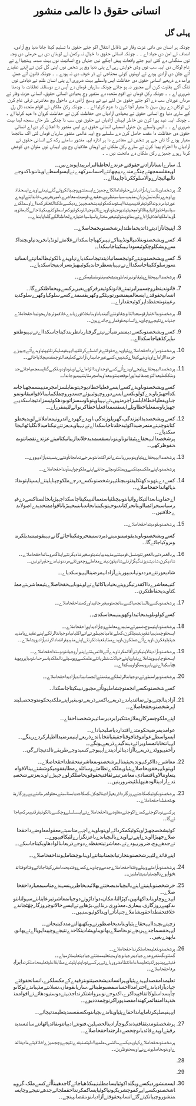<h1 align='center' dir='rtl'>انسانی حقوق دا عالمی منشور</h1>
<h2 dir='rtl'>پہلی گل</h2>
<p dir='rtl'>چونکہ ہر انسان دی ذاتی عزت وقار تے ناقابل انتقال اکو جئے حقوق دا تسلیم کیتا جانا دنیا وچ آزادی، انصاف تے امن دی جیاد اے ۔ ۔
چونکہ انسانی حقوق دا خیال نہ رکھن تے لوہناں دی بے حرمتی دی وجہ توں سنگدلی دے کئی ایہو جئے واقعات پیش آچکے نیں جنہاں وچ انسانیت نوں بہت صدمہ پہنچیا اے تے عام لوکاں دی ایہہ سب توں وڈی خواہش رہی اے پئی دنیا وچ ہر شخص نوں اپنی گل کہن تے اپنے عقیدے اُتے چلن دی آزادی ہودے تے اوہنوں کوئی محتاجی تے ڈر خوف دی نہ ہودے ۔ ۔
چونکہ قانون اُتے عمل ورآمد دے ذریعے انسانی حقوق دی حفاظت ایس واسطے بہت ضروری اے پئی انسان ظلم تے ذیادتی توں تنگ آکے بغاوت کرن اُتے مجبور نہ ہو جائے
چونکہ ساریاں قوماں دے آپس دے دوستلنہ تعلقات دا ودھنا ضروری اے ۔ ۔
چونکہ رکن قوماں نے اقوم متحدہ دے منشور وچ بحیادی انسانی حقوق، انسانی عزت وقار تے مرداں عورتاں سب دے اکو جئے حقوق من لئے نے تے وسیع آزادی دے ماحول وچ معاشرتی ترقی عام کرن تے لوکاں دے رہن سہن دا معیار اُچا کرن دا عزم کرلیا اے ۔ ۔
چونکہ رکن ملکاں نے اقوام متحدہ ٹال رل کے ساری دنیا وچ انسانی حقوق تے بحیادی آزادیاں دی حفاظت کرن تے حفاظت کروان دا عہد کرلیا اے ۔ ۔
چونکہ ایہہ عہد پورا کرن دی خاطر ایہناں آزادیاں تے حقوق نوں سب دا چنگی طر حاں سمجھ لینا بہت ضروری اے ۔ ۔
ایس واسطے ہن
جنرل اسمبلی انسانی حقوق دے ایس منشور
دا اعلان کر دی اے
انسانی حقوق دی حفاظت دا مقصد حاصل کرن دے سلسلے وچ ایہہ عالمی منشور ساریاں قوماں لئی اک سانجھا معیار ہودے گا تاں جے ہر شخص تے معاشرے دا ہر ادارہ ایہہ منشور سامنے رکھ کے انسانی حقوق تے آزادیاں دا احترام پیدا کرن تے سارے رکن ملکاں تے اوہناں علاقیاں وچ وی ایہناں نوں منوان دی کوشش کردا رہوے جھیڑے رکن ملکاں دے ماتحت نیں ۔ ۔</p>
<ol dir='rtl'>
  <li dir='rtl'>
    <p dir='rtl'>سارےانسانآزادتےحقوقتےعزتدےلحاظنالبرابرپیداہوندےنیں۔۔اوہعقلسمجھتےچنگےمندےدیپچھانتےاحساسرکھدےنےایسواسطےاوہناںنوںاکدوجےنالبھائیچارےوالاسلوککرناچاہیدااے۔۔</p>
  </li>
  <li dir='rtl'>
    <p dir='rtl'>ہرشخصاوہناںساریاںآزادیاںتےحقوقدامالکاےجھیڑےایسمنشوروچبیانکروتےگئےنیںتےاوہدےایسحقاتےاوہدےرنگ،نسل،زبان،مذہب،سیاسینظریے،عقیدے،قومیت،معاشرے،امیریغریبی،خاندانتےاوہدےعورتیامردہونداکوئیفرقنہیںپینداایستوںدکھکوئیدیشخصجہیڑےدیکسےملکنالتعلقرکھدااےاوسملکدےسیاسیاختیاراتیابینالاقوامیحیثیتدیوجہتوںاوہدےنالدوجیالتوںکوئیوکھراسملوکنہیںکیتاجائےگابھانویںاوہداملکیاعلاقہآزاداےتےبھانویںتولیتیغیرمختاریاسیاسیاختیاردےلحاظنالکےگلداپابنداے۔۔</p>
  </li>
  <li dir='rtl'>
    <p dir='rtl'>اپنیجانآزادیتےذاتدیحفاظتداہرشخصنوںحقحاصلاے۔۔</p>
  </li>
  <li dir='rtl'>
    <p dir='rtl'>کسےویشخصنوںغلامیالونڈیبناکےنہیںرکھیاجاسکداتےغلامتےلونڈیاںخریدنیاوبچنداکسےویشکلوچکوئیسودانہیںکیتاجاسکدا۔۔</p>
  </li>
  <li dir='rtl'>
    <p dir='rtl'>کسےویشخصنوںنہتےکوئیجسمانیاذیتدتیجاسکدیاےنہاوہدےنالکوئیظالمانہتےانسانیتسوزسلوککیتاجاسکدااےتےنہہیایسطرحاںدیکوئیبھیڑیسزادیتیجاسکدیاے۔۔</p>
  </li>
  <li dir='rtl'>
    <p dir='rtl'>ہرشخصداایہہحقاےپئیقانونہرتھاںلوہدیشخصیتنوںتسلیمکرے۔۔</p>
  </li>
  <li dir='rtl'>
    <p dir='rtl'>قانوندینظروچسببرابرنیںتےقانونکوئیفرقرکھےبغیرہرکسےویحفاظتکرےگا۔۔انسانیحقوقدےایسعالمیمنشورتوںہٹکےوکھریقسمدےکسےسلوکیاوکھرےسلوکدیترغیبتوںتحفظداہرکوئیحقداراے۔۔</p>
  </li>
  <li dir='rtl'>
    <p dir='rtl'>ہرشخصنوںبااختیارقومیعدالتاںوچقانونتےآئیندیاںاوہناںخلافورزیاںدےخلافموثرچارہجوئیداحقحاصلاےجنہاںدےنتیجےوچاوہدےانسانیحقوقمارےجاندےہون۔۔</p>
  </li>
  <li dir='rtl'>
    <p dir='rtl'>کسےویشخصنوںکسےدیمنمرضیاُتےنہتےگرفتاریانظربندکیتاجاسکدااےتےنہہیوطنتوںباہرکڈھیاجاسکدااے۔۔</p>
  </li>
  <li dir='rtl'>
    <p dir='rtl'>ہرشخصنوںبرابرداحقحاصلاےپئیاوہدےحقوقتےفرائضطےکرنلئییاایہہفیصلہکرنلئیپئیاوہدےاُتےجہیڑےجرمداالزاماےاوہاوہنےکیتااےکہنہیں،کسےغیرجانبدار،آزادتےکھلیعدالتوچمقدمہچلایاجائے۔۔</p>
  </li>
  <li dir='rtl'>
    <p dir='rtl'>ہرشخصداایہہحقاےپئیجےاوہدےاُتےکسےفوجداریداالزاماےتےاوہنوںاودوںتکبےگناہسمجھیاجائےجدوںتککھلیعدالتوچصفائیداپوراموقعدینتوںبعداوہدامجرمثاہتنہیںہوجاندا۔۔</p>
    <p dir='rtl'>کسےویشخصنوںاوہدےکسےایسےفعلیاخطادیوجہتوںقابلسزامجرمنہیںسمجھیاجاسکداجھیڑیاوہدےکولوںکسےایسےدوروچہوئیہوئےجسدوروچملکییابینالاقوامیقانونموجباوہفعلیاخطاقابلسزاجرمنہیں،تےنہہیاوہنوںاوسسزاتوںودھکوئیسزادتیجاسکدیہےجھیڑیاوسفعلیاخطاویلےایسقسمدافعلیاخطاکرنوالےلئیمقرراے۔۔</p>
  </li>
  <li dir='rtl'>
    <p dir='rtl'>کسےویشخصدیذاتیزندگی،گھریلوزندگی،اوہدےگھردےاندرونیمعاملاتتےلوہدیخطوکتابتوچنہتےمنمرضیداکوئیدخلدتاجاسکدااےتےنہہیاوہدیعزتتےنیکنامیدلانگلیاٹھائیجاسکدیاے۔۔ہرشخصداایہہحقاےپئیقانوناوہنوںایسقسمدیدخلاندازییانیکنامیتےعزتدےنقصانتوںمحفوظرکھے۔۔</p>
  </li>
  <li dir='rtl'>
    <p dir='rtl'>ہرشخصداایہہحقاےپئیاوہنوںہرریاستدےاندراکتھاںتوںدرجےتھاںجانآونتےرہنسہندیآزادیہووے۔۔</p>
    <p dir='rtl'>ہرشخصنوںاپنےملکسمیتکسےویملکتوںچلےجانتےاپنےملکوچواپسآونداحقحاصلاے۔۔</p>
  </li>
  <li dir='rtl'>
    <p dir='rtl'>کسےدےہتھوںدکھتکلیفتوںبچنلئیہرشخصنوںکسےدرجےملکوچپناہلینتےایسپناہتوںفائدہاٹھانداحقحاصلاے۔۔</p>
    <p dir='rtl'>اےحقاوہناںعدالتیکاروائیاںتوںبچنلئیاستعمالنہیںکیتاجاسکداجہیڑیاںخالصتاکسےدےغیرسیاسیجرائمیااوہناںحرکتاںدیوجہتوںکیتیاںجاندیاںنیںجہیڑیاںاقواممتحدہدےاصولاںدےخلافنیں۔۔</p>
  </li>
  <li dir='rtl'>
    <p dir='rtl'>ہرشخصنوںقومیتداحقحاصلاے۔۔</p>
    <p dir='rtl'>کسےویشخصنوںاوہدیقومیتنوںنہتےذبردستیمحرومکیتاجائےگاتےنہہیقومیتتبدیلکرنتوںروکیاجائےگا۔۔</p>
  </li>
  <li dir='rtl'>
    <p dir='rtl'>ہربالغمردتےبالغعورتنوںنسل،قومیتتےمذہبدیپابندیتوںبغیرشادیکرنتےاپناگھروسانداحقحاصلاے۔۔شادیکرن،شادیشدہزندگیگزارنتےشادیتوڑدیندےمعاملےوچعورتتےمرددونہاںدےحقبرابرنیں۔۔</p>
    <p dir='rtl'>شادیعورتتےمرددونہاںدیپوریتےآزادانہمرضینالہیہوسکدیاے۔۔</p>
    <p dir='rtl'>کنبہمعاشرےدااکقدرتیگروپتےبحیادیاکائیاےتےاوہنوںایہہحقحاصلاےپئیمعاشرہتےمملکتاوہدیحفاظتکرن۔۔</p>
  </li>
  <li dir='rtl'>
    <p dir='rtl'>ہرشخصنوںکسےنالسانجھیاکسےسانجھتوںبغیرجائیداورکھنداحقحاصلاے۔۔</p>
    <p dir='rtl'>کسےکولوںلوہدیجائیداوکھوہینہیںجاسکدی۔۔</p>
  </li>
  <li dir='rtl'>
    <p dir='rtl'>ہرشخصنوںاپنیسوچ،ضمیرتےمذہبدےمعاملےوچآزادیداپوراحقحاصلاے۔۔ایسحقوچمذہبیاعقیدہتبدیلکرن،کھلےعامیانجیطورتےاتےاکلیاںیادوجیاںنالرلکےاپنےعقیدےیامذہبدیتبلیغکرن،اوہدےاُتےعملکرن،اوہدےمطابقعبادتکرنتےاپنےمذہبیفرائضاداکرندیآزادیویشاملاے۔۔</p>
  </li>
  <li dir='rtl'>
    <p dir='rtl'>ہرشخصنوںآزادینالاپنیکوئیرأقائمکرناوہدےاُتےقائمرہنتےاپنیرأروجیاںنوںوسنداحقحاصلاے۔۔ایسحقوچایہہویشاملاےپئیاوہاپنےخیالات،نظریاتتےعلمکسےویوسیلےنالملکدیاںسرحداںتوںباہرویپہنچاسکدااےتےباہروںمنگواویسکدااے۔۔</p>
  </li>
  <li dir='rtl'>
    <p dir='rtl'>ہرشخصنوںپرامنطورتےدوجیاںنالرلملکےبیٹھنتےانجمناںبناندیآزادیداحقحاصلاے۔۔</p>
    <p dir='rtl'>کسےشخصنوںکسےانجمنوچشاملہوناُتےمجبورنہیںکیتاجاسکدا۔۔</p>
  </li>
  <li dir='rtl'>
    <p dir='rtl'>آزادینالچنےہوئےنمائندیاںدےذریعےیاکسےذریعےتوںبغیراپنےملکدیحکومتوچحصہلینداہرشخصنوںحقحاصلاے۔۔</p>
    <p dir='rtl'>اپنےملکوچسرکاریملازمتتکبرابردیرسائیہرشخصداحقاے۔۔</p>
    <p dir='rtl'>عوامدیمرضیحکومتدےاقتداردیاصلبحیاداے۔۔ایسواسطےعواموقتافوقتاحقیقیانتخاباتدےذریعےاپنیمرضیدااظہارکردےرہنگے۔۔ایہہانتخاباتمساویرائےدہندگیدےذریعےہونگے۔۔رأخفیہووٹدےذریعےیاآزادینالرأدیندےایہبوجےکسیدوجےطریقےنالدتیجائےگی۔۔</p>
  </li>
  <li dir='rtl'>
    <p dir='rtl'>معاشرےدااکرکنہوندیحیثیتنالہرشخصنوںمعاشرتیتحفظداحقحاصلاے۔۔اوہنوںایہہحقویحاصلاےپئیاوہملکدےنظامتےوسائلدےمطابققومیکوششتےبینالاقوامیتعاوننالاوہاقتصادی،معاشرتیتےثقافتیحقوقویحاصلکرلوےجہیڑےاوہدیعزتتےشخصیتدےآزادینالودھنپھلنلئیضرورینیں۔۔</p>
  </li>
  <li dir='rtl'>
    <p dir='rtl'>ہرشخصنوںکوئیکمکاجتےروزگارداذریعہآزادینالچکن،کمکاجدیاںمناسبتےمعقولشرطاںتےبےروزگاریتوںتحفظداحقحاصلاے۔۔</p>
    <p dir='rtl'>ہرکسےنوںاکوجئےکمدےاکوجئےمعاوضےداحقحاصلاےتےایسسلسلےوچکسےنالکوئیفرقنہیںرکھیاجائےگا۔۔</p>
    <p dir='rtl'>کوئیشخصجھیڑاویکوئیکمکردائےاوہنوںاوہدےاجہےمناسبتےمعقولمعاوضےداحقحاصلاےجھیڑااوہدےاپنےتےاوہدےبالبچیاںدےباعزتگزارےلئیکافیہووے۔۔تےجدھےوچ،ضروریہودےتے،معاشرتیتحفظدےدوجےذریعاںنالوادھاویکیتاجاسکے۔۔</p>
    <p dir='rtl'>اپنےفائدےلئیہرشخصنوںتجارتیانجمناںبتانتےاوہناںوچشاملہونداحقحاصلاے۔۔</p>
  </li>
  <li dir='rtl'>
    <p dir='rtl'>ہرشخصنوںآرامتےویہلےوقتداحقحاصلاےجدھےوچاوہدےکمدےوقتدیحددامقررکیتاجاناتےوقتافوقتاتنخواہوےنالچھٹیاںدیشاملنیں۔۔</p>
  </li>
  <li dir='rtl'>
    <p dir='rtl'>حرشخصنوںاپنیتےاپنےبالبچیاںدیصحتتےبھلائیدیخاطررہنسہندےمناسبمعیارداحقحاصلاے۔۔ایہدےوچاوہناںداکھانپین،کپڑالتا،مکان،دواداڑوتےدوجیاںمعاشرتیرعایتاںتےسہولتاںتوںدکھبے‌روزگاری،ییماری،معذوری،رنڈاپے،بڑھاپےتےایسےحالاتوچروزگارچھُٹجاندےخلافتحفطداحقویشاملاےجنہاںاُتےاوہداکوئیوسنہیں۔۔</p>
    <p dir='rtl'>زچہتےبچہداایہہحقاےپئیاوہناںدیخاصطورتےویکھبھالتےمددکیتیجاتے۔۔ایہہحقسماجدےہربچےنوںحاصلاےبھانویںاوہشادینکاحدےنتیجےوچپیداہویااےتےبھانویںایھدےبغیر۔۔</p>
  </li>
  <li dir='rtl'>
    <p dir='rtl'>ہرشخصنوںتعلیمحاصلکرنداحقحاصلاے۔۔گھٹتوںگھٹشروعدےجیادیدرجیاںوچاوہدیتعلیممفتتےجیادیتعلیملازمیاے۔۔فنیتےپیشہورلنہتعلیمداعامانتظامضروریاےتےہرکسےنوںاپنیاہلیتدےمطابقاعلیتعلیمحاصلکرندابرابرداحقحاصلاے۔۔</p>
    <p dir='rtl'>تعلیمدامقصدایہہدےپئیاوہہرانساندیشخصیتنوںترقیدےکےمکسلکرے،انسانحقوقتےجیادیآزادیاںدےاحترامدااحساسمضبوطبنائے،ساریاںقوماں،نسلاںتےمذہباںدےلوکاںوچآپسداسلوکاتفاقپیداکرے،اکدوجےنوںبرواشتکرنداجذبہتےدوستیودھائےتےاقواممتحدہداامنقائمرکھندامقصدپوراکرنوچمدددیوے۔۔</p>
    <p dir='rtl'>ایہہفیصلہکرناماپیاںداحقاےپئیاوہناںدےبچیاںنوںکسقسمدیتعلیمدتیجائے۔۔</p>
  </li>
  <li dir='rtl'>
    <p dir='rtl'>ہرشخصقومدیثقافتیذندگیوچآزادینالحصہلین،فنونتےادبیاتتوںفائدہاٹھانتےسائنسدیترقیتےاوہدےفائدیاںوچحصے‌دارجنداحقحاصلاے۔۔</p>
    <p dir='rtl'>ہرشخصنوںحقحاصلاےکہاوہدیکسےسائنسی،علمییاادلیتصنیفدےنتیجےوچجھیڑےاخلاقیتےمادیفائدےاوہنوںحاصلہوندےنےاوہمحفوظرہن۔۔</p>
  </li>
  <li dir='rtl'>
    <p dir='rtl'></p>
  </li>
  <li dir='rtl'>
    <p dir='rtl'></p>
  </li>
  <li dir='rtl'>
    <p dir='rtl'>ایسمنشوردیکسےویگلداکوئیایسامطلبنہیںکڈھیاجائےگاجدھیبنأاُتےکسےملک،گروہیاشخصنوںکسےایےکموچشریکہونیاکوئیایساکمکرنداحقملجائےجدھےنتیجےوچایسمنشوروچبیانکیتےگئےانسانیحقوقتےآزادیاںنوںنقصانپہنچے۔۔</p>
  </li>
</ol>